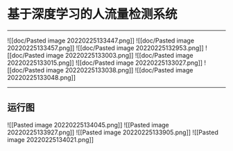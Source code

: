 # 基于深度学习的人流量检测系统 

---

![[doc/Pasted image 20220225133447.png]]
![[doc/Pasted image 20220225133457.png]]
![[doc/Pasted image 20220225132953.png]]
![[doc/Pasted image 20220225133003.png]]
![[doc/Pasted image 20220225133015.png]]
![[doc/Pasted image 20220225133027.png]]
![[doc/Pasted image 20220225133038.png]]
![[doc/Pasted image 20220225133048.png]]

---

## 运行图
![[Pasted image 20220225134045.png]]
![[Pasted image 20220225133927.png]]
![[Pasted image 20220225133905.png]]
![[Pasted image 20220225134021.png]]


